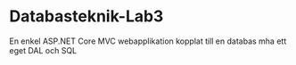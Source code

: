 # Databasteknik-Lab3
En enkel ASP.NET Core MVC webapplikation kopplat till en databas mha ett eget DAL och SQL
